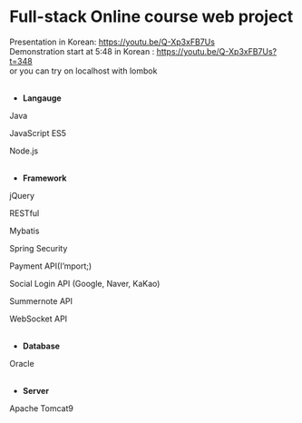 # Full-stack Online course web project

Presentation in Korean: https://youtu.be/Q-Xp3xFB7Us  
Demonstration start at 5:48 in Korean : https://youtu.be/Q-Xp3xFB7Us?t=348  
or you can try on localhost with lombok
<br />
<br />
- **Langauge**

Java

JavaScript ES5

Node.js
<br />
<br />
- **Framework**

jQuery

RESTful

Mybatis

Spring Security

Payment API(I’mport;)

Social Login API (Google, Naver, KaKao)

Summernote API

WebSocket API
<br />
<br />
- **Database**

Oracle
<br />
<br />
- **Server**

Apache Tomcat9
